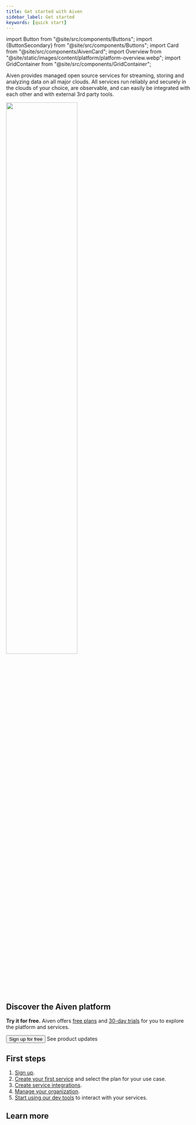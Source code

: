```yaml
---
title: Get started with Aiven
sidebar_label: Get started
keywords: [quick start]
---
```


import Button from "@site/src/components/Buttons";
import {ButtonSecondary} from "@site/src/components/Buttons";
import Card from "@site/src/components/AivenCard";
import Overview from "@site/static/images/content/platform/platform-overview.webp";
import GridContainer from "@site/src/components/GridContainer";

<!-- vale off -->

Aiven provides managed open source services for streaming, storing and analyzing data on all major clouds.
All services run reliably and securely in the clouds of your choice, are observable, and can easily be integrated with each other and with external 3rd party tools.

<img src={Overview} className="centered" alt="" width="62%" />

## Discover the Aiven platform

**Try it for free.** Aiven offers [free plans](/docs/platform/concepts/free-plan) and
[30-day trials](/docs/platform/concepts/free-trial) for you to explore the platform and services.

<GridContainer columns="3">
  <Button to="https://console.aiven.io/signup">Sign up for free</Button>
  <ButtonSecondary to="https://aiven.io/changelog">See product updates</ButtonSecondary>
</GridContainer>

## First steps

1. [Sign up](https://console.aiven.io/signup).
1. [Create your first service](/docs/platform/howto/create_new_service) and select the
   plan for your use case.
1. [Create service integrations](/docs/platform/howto/create-service-integration).
1. [Manage your organization](/docs/platform/concepts/orgs-units-projects).
1. [Start using our dev tools](/docs/tools) to interact with your services.

## Learn more

<GridContainer>

  <Card iconName="aivenEnterprise"
        to="/docs/products/services"
        title="Managed services"
        description="Learn about the services managed by Aiven."
  />

  <Card iconName="dbBackup"
        to="/docs/platform/concepts/service_backups"
        title="Backups"
        description="Learn about backup schedule and retention."
  />

  <Card iconName="orgUnit"
        to="/docs/platform/concepts/orgs-units-projects"
        title="Organizations"
        description="Learn about managing your organization."
  />

  <Card iconName="terraform"
        to="/docs/tools/terraform/get-started"
        title="Terraform"
        description="Interact with your services via Terraform."
  />

</GridContainer>
